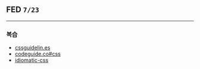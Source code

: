 ## FED `7/23`

---

### 복습

- [cssguidelin.es](http://cssguidelin.es/)
- [codeguide.co#css](http://codeguide.co/#css)
- [idiomatic-css](https://github.com/necolas/idiomatic-css/)